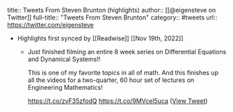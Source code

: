 title:: Tweets From Steven Brunton (highlights)
author:: [[@eigensteve on Twitter]]
full-title:: "Tweets From Steven Brunton"
category:: #tweets
url:: https://twitter.com/eigensteve

- Highlights first synced by [[Readwise]] [[Nov 19th, 2022]]
	- Just finished filming an entire 8 week series on Differential Equations and Dynamical Systems!!
	  
	  This is one of my favorite topics in all of math. And this finishes up all the videos for a two-quarter, 60 hour set of lectures on Engineering Mathematics!
	  
	  https://t.co/zvF35zfodQ https://t.co/9MVcel5uca ([View Tweet](https://twitter.com/eigensteve/status/1579618946944471041))